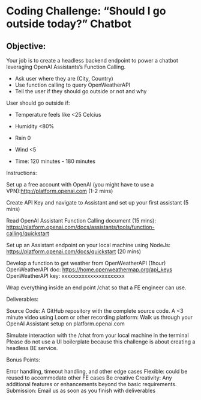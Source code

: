 # Coding Challenge: “Should I go outside today?” Chatbot

## Objective:

Your job is to create a headless backend endpoint to power a chatbot leveraging OpenAI Assistants’s Function Calling. 
 - Ask user where they are (City, Country)
 - Use function calling to query OpenWeatherAPI
 - Tell the user if they should go outside or not and why

User should go outside if:

 - Temperature feels like <25 Celcius
 - Humidity <80%
 - Rain 0
 - Wind <5
 
 - Time: 120 minutes - 180 minutes

Instructions: 
 
Set up a free account with OpenAI (you might have to use a VPN):http://platform.openai.com (1-2 mins)

Create API Key and navigate to Assistant and set up your first assistant (5 mins)

Read OpenAI Assistant Function Calling document (15 mins): https://platform.openai.com/docs/assistants/tools/function-calling/quickstart

Set up an Assistant endpoint on your local machine using NodeJs: https://platform.openai.com/docs/quickstart (20 mins) 

Develop a function to get weather from OpenWeatherAPI (1hour)
   OpenWeatherAPI doc: https://home.openweathermap.org/api_keys
   OpenWeatherAPI key: xxxxxxxxxxxxxxxxxxxxxx

Wrap everything inside an end point /chat so that a FE engineer can use. 


Deliverables:

Source Code:
  A GitHub repository with the complete source code.
  A <3 minute video using Loom or other recording platform:
  Walk us through your OpenAI Assistant setup on platform.openai.com

Simulate interaction with the /chat from your local machine in the terminal
Please do not use a UI boilerplate because this challenge is about creating a headless BE service. 


Bonus Points:

Error handling, timeout handling, and other edge cases
Flexible: could be reused to accommodate other FE cases
Be creative 
Creativity: Any additional features or enhancements beyond the basic requirements.
Submission:
Email us as soon as you finish with deliverables
